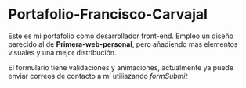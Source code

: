 # Portafolio-Francisco-Carvajal

Este es mi portafolio como desarrollador front-end.
Empleo un diseño parecido al de **Primera-web-personal**, pero añadiendo mas elementos visuales y una mejor distribución.

El formulario tiene validaciones y animaciones, actualmente ya puede enviar correos de contacto a mí utiliazando *formSubmit*
